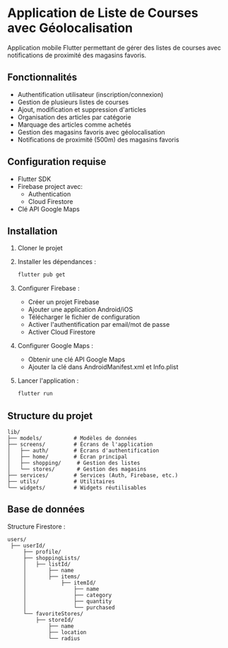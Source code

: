# Application de Liste de Courses avec Géolocalisation

Application mobile Flutter permettant de gérer des listes de courses avec notifications de proximité des magasins favoris.

## Fonctionnalités

- Authentification utilisateur (inscription/connexion)
- Gestion de plusieurs listes de courses
- Ajout, modification et suppression d'articles
- Organisation des articles par catégorie
- Marquage des articles comme achetés
- Gestion des magasins favoris avec géolocalisation
- Notifications de proximité (500m) des magasins favoris

## Configuration requise

- Flutter SDK
- Firebase project avec:
  - Authentication
  - Cloud Firestore
- Clé API Google Maps

## Installation

1. Cloner le projet
2. Installer les dépendances :
   ```bash
   flutter pub get
   ```
3. Configurer Firebase :
   - Créer un projet Firebase
   - Ajouter une application Android/iOS
   - Télécharger le fichier de configuration
   - Activer l'authentification par email/mot de passe
   - Activer Cloud Firestore

4. Configurer Google Maps :
   - Obtenir une clé API Google Maps
   - Ajouter la clé dans AndroidManifest.xml et Info.plist

5. Lancer l'application :
   ```bash
   flutter run
   ```

## Structure du projet

```
lib/
├── models/          # Modèles de données
├── screens/         # Écrans de l'application
│   ├── auth/        # Écrans d'authentification
│   ├── home/        # Écran principal
│   ├── shopping/     # Gestion des listes
│   └── stores/       # Gestion des magasins
├── services/        # Services (Auth, Firebase, etc.)
├── utils/           # Utilitaires
└── widgets/         # Widgets réutilisables
```

## Base de données

Structure Firestore :

```
users/
 ├── userId/
     ├── profile/
     ├── shoppingLists/
     │   ├── listId/
     │       ├── name
     │       ├── items/
     │           ├── itemId/
     │               ├── name
     │               ├── category
     │               ├── quantity
     │               └── purchased
     └── favoriteStores/
         ├── storeId/
             ├── name
             ├── location
             └── radius
```
